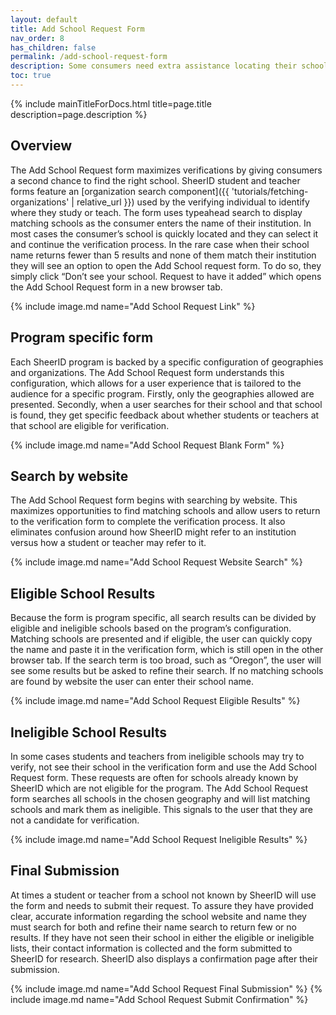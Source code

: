 ```yaml
---
layout: default
title: Add School Request Form
nav_order: 8
has_children: false
permalink: /add-school-request-form
description: Some consumers need extra assistance locating their school in your verification form. The Add School Request form offers them another path to getting verified.
toc: true
---
```


{% include mainTitleForDocs.html title=page.title description=page.description %}

## Overview

The Add School Request form maximizes verifications by giving consumers a second chance to find the right school. SheerID student and teacher forms feature an [organization search component]({{ 'tutorials/fetching-organizations' | relative_url }}) used by the verifying individual to identify where they study or teach. The form uses typeahead search to display matching schools as the consumer enters the name of their institution. In most cases the consumer’s school is quickly located and they can select it and continue the verification process. In the rare case when their school name returns fewer than 5 results and none of them match their institution they will see an option to open the Add School request form. To do so, they simply click “Don’t see your school. Request to have it added” which opens the Add School Request form in a new browser tab.

{% include image.md name="Add School Request Link" %}


## Program specific form

Each SheerID program is backed by a specific configuration of geographies and organizations. The Add School Request form understands this configuration, which allows for a user experience that is tailored to the audience for a specific program. Firstly, only the geographies allowed are presented. Secondly, when a user searches for their school and that school is found, they get specific feedback about whether students or teachers at that school are eligible for verification.

{% include image.md name="Add School Request Blank Form" %}


## Search by website

The Add School Request form begins with searching by website. This maximizes opportunities to find matching schools and allow users to return to the verification form to complete the verification process. It also eliminates confusion around how SheerID might refer to an institution versus how a student or teacher may refer to it.

{% include image.md name="Add School Request Website Search" %}


## Eligible School Results

Because the form is program specific, all search results can be divided by eligible and ineligible schools based on the program’s configuration. Matching schools are presented and if eligible, the user can quickly copy the name and paste it in the verification form, which is still open in the other browser tab. If the search term is too broad, such as “Oregon”, the user will see some results but be asked to refine their search. If no matching schools are found by website the user can enter their school name.

{% include image.md name="Add School Request Eligible Results" %}


## Ineligible School Results

In some cases students and teachers from ineligible schools may try to verify, not see their school in the verification form and use the Add School Request form. These requests are often for schools already known by SheerID which are not eligible for the program. The Add School Request form searches all schools in the chosen geography and will list matching schools and mark them as ineligible. This signals to the user that they are not a candidate for verification. 

{% include image.md name="Add School Request Ineligible Results" %}


## Final Submission

At times a student or teacher from a school not known by SheerID will use the form and needs to submit their request. To assure they have provided clear, accurate information regarding the school website and name they must search for both and refine their name search to return few or no results. If they have not seen their school in either the eligible or ineligible lists, their contact information is collected and the form submitted to SheerID for research. SheerID also displays a confirmation page after their submission. 

{% include image.md name="Add School Request Final Submission" %}
{% include image.md name="Add School Request Submit Confirmation" %}
